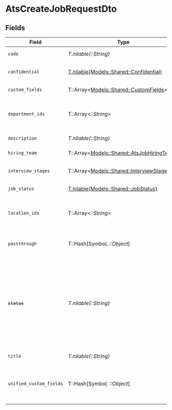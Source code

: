 # AtsCreateJobRequestDto


## Fields

| Field                                                                                                                                      | Type                                                                                                                                       | Required                                                                                                                                   | Description                                                                                                                                | Example                                                                                                                                    |
| ------------------------------------------------------------------------------------------------------------------------------------------ | ------------------------------------------------------------------------------------------------------------------------------------------ | ------------------------------------------------------------------------------------------------------------------------------------------ | ------------------------------------------------------------------------------------------------------------------------------------------ | ------------------------------------------------------------------------------------------------------------------------------------------ |
| `code`                                                                                                                                     | *T.nilable(::String)*                                                                                                                      | :heavy_minus_sign:                                                                                                                         | Code of the job                                                                                                                            | 184919                                                                                                                                     |
| `confidential`                                                                                                                             | [T.nilable(Models::Shared::Confidential)](../../models/shared/confidential.md)                                                             | :heavy_minus_sign:                                                                                                                         | Confidential status of the job                                                                                                             |                                                                                                                                            |
| `custom_fields`                                                                                                                            | T::Array<[Models::Shared::CustomFields](../../models/shared/customfields.md)>                                                              | :heavy_minus_sign:                                                                                                                         | The job custom fields                                                                                                                      |                                                                                                                                            |
| `department_ids`                                                                                                                           | T::Array<*::String*>                                                                                                                       | :heavy_minus_sign:                                                                                                                         | Department ids of the job                                                                                                                  | [<br/>"308570",<br/>"308571",<br/>"308572"<br/>]                                                                                           |
| `description`                                                                                                                              | *T.nilable(::String)*                                                                                                                      | :heavy_minus_sign:                                                                                                                         | Description of the job                                                                                                                     | Responsible for identifying business requirements                                                                                          |
| `hiring_team`                                                                                                                              | T::Array<[Models::Shared::AtsJobHiringTeam](../../models/shared/atsjobhiringteam.md)>                                                      | :heavy_minus_sign:                                                                                                                         | Hiring team for the job.                                                                                                                   |                                                                                                                                            |
| `interview_stages`                                                                                                                         | T::Array<[Models::Shared::InterviewStage](../../models/shared/interviewstage.md)>                                                          | :heavy_minus_sign:                                                                                                                         | Interview stages for the job.                                                                                                              |                                                                                                                                            |
| `job_status`                                                                                                                               | [T.nilable(Models::Shared::JobStatus)](../../models/shared/jobstatus.md)                                                                   | :heavy_minus_sign:                                                                                                                         | Status of the job                                                                                                                          |                                                                                                                                            |
| `location_ids`                                                                                                                             | T::Array<*::String*>                                                                                                                       | :heavy_minus_sign:                                                                                                                         | Location ids of the job                                                                                                                    | [<br/>"668570",<br/>"678571",<br/>"688572"<br/>]                                                                                           |
| `passthrough`                                                                                                                              | T::Hash[Symbol, *::Object*]                                                                                                                | :heavy_minus_sign:                                                                                                                         | Value to pass through to the provider                                                                                                      | {<br/>"other_known_names": "John Doe"<br/>}                                                                                                |
| ~~`status`~~                                                                                                                               | *T.nilable(::String)*                                                                                                                      | :heavy_minus_sign:                                                                                                                         | : warning: ** DEPRECATED **: This will be removed in a future release, please migrate away from it as soon as possible.<br/><br/>Status of the job | archived                                                                                                                                   |
| `title`                                                                                                                                    | *T.nilable(::String)*                                                                                                                      | :heavy_minus_sign:                                                                                                                         | Title of the job                                                                                                                           | Software Engineer                                                                                                                          |
| `unified_custom_fields`                                                                                                                    | T::Hash[Symbol, *::Object*]                                                                                                                | :heavy_minus_sign:                                                                                                                         | Custom Unified Fields configured in your StackOne project                                                                                  | {<br/>"my_project_custom_field_1": "REF-1236",<br/>"my_project_custom_field_2": "some other value"<br/>}                                   |
